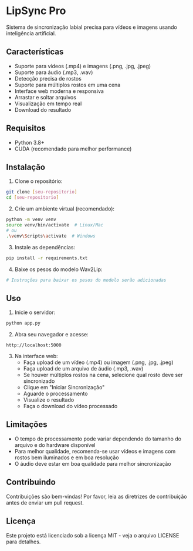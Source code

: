 # LipSync Pro

Sistema de sincronização labial precisa para vídeos e imagens usando inteligência artificial.

## Características

- Suporte para vídeos (.mp4) e imagens (.png, .jpg, .jpeg)
- Suporte para áudio (.mp3, .wav)
- Detecção precisa de rostos
- Suporte para múltiplos rostos em uma cena
- Interface web moderna e responsiva
- Arrastar e soltar arquivos
- Visualização em tempo real
- Download do resultado

## Requisitos

- Python 3.8+
- CUDA (recomendado para melhor performance)

## Instalação

1. Clone o repositório:
```bash
git clone [seu-repositorio]
cd [seu-repositorio]
```

2. Crie um ambiente virtual (recomendado):
```bash
python -m venv venv
source venv/bin/activate  # Linux/Mac
# ou
.\venv\Scripts\activate  # Windows
```

3. Instale as dependências:
```bash
pip install -r requirements.txt
```

4. Baixe os pesos do modelo Wav2Lip:
```bash
# Instruções para baixar os pesos do modelo serão adicionadas
```

## Uso

1. Inicie o servidor:
```bash
python app.py
```

2. Abra seu navegador e acesse:
```
http://localhost:5000
```

3. Na interface web:
   - Faça upload de um vídeo (.mp4) ou imagem (.png, .jpg, .jpeg)
   - Faça upload de um arquivo de áudio (.mp3, .wav)
   - Se houver múltiplos rostos na cena, selecione qual rosto deve ser sincronizado
   - Clique em "Iniciar Sincronização"
   - Aguarde o processamento
   - Visualize o resultado
   - Faça o download do vídeo processado

## Limitações

- O tempo de processamento pode variar dependendo do tamanho do arquivo e do hardware disponível
- Para melhor qualidade, recomenda-se usar vídeos e imagens com rostos bem iluminados e em boa resolução
- O áudio deve estar em boa qualidade para melhor sincronização

## Contribuindo

Contribuições são bem-vindas! Por favor, leia as diretrizes de contribuição antes de enviar um pull request.

## Licença

Este projeto está licenciado sob a licença MIT - veja o arquivo LICENSE para detalhes.
